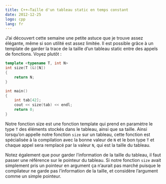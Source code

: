 ```yaml
---
title: C++—Taille d'un tableau static en temps constant
date: 2012-12-25
logo: cpp
lang: fr
---
```


J’ai découvert cette semaine une petite astuce que je trouve assez
élégante, même si son utilité est assez limitée. Il est possible
grâce à un template de garder la trace de la taille d’un tableau
static entre des appels de fonctions. Voyez plutôt :

```c++
template <typename T, int N>
int size(T (&)[N])
{
    return N;
}

int main()
{
    int tab[42];
    cout << size(tab) << endl;
    return 0;
}
```

Notre fonction size est une fonction template qui prend en paramètre
le type `T` des éléments stockés dans le tableau, ainsi que sa taille.
Ainsi lorsqu’on appelle notre fonction `size` sur un tableau, cette
fonction est spécialisée à la compilation avec la bonne valeur de `N`
et le bon type `T` et chaque appel sera remplacé par la valeur `N`, qui est
la taille du tableau.

Notez également que pour garder l’information de la taille du
tableau, il faut passer une référence sur le pointeur du tableau.
Si notre fonction `size` avait simplement pris un pointeur en argument
ça n’aurait pas marché puisque le compilateur ne garde pas
l’information de la taille, et considère l’argument comme un simple
pointeur.
